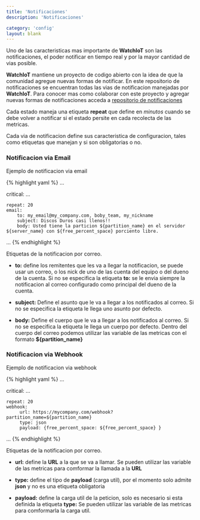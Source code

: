 ```yaml
---
title: 'Notificaciones'
description: 'Notificaciones'

category: 'config'
layout: blank
---
```


Uno de las caracteristicas mas importante de **WatchIoT** son las notificaciones, el poder notificar en tiempo real y
por la mayor cantidad de vias posible.

**WatchIoT** mantiene un proyecto de codigo abierto con la idea de que la comunidad agregue nuevas
formas de notificar. En este repositorio de notificaciones se encuentran todas las vias de notificacion
manejadas por **WatchIoT**. Para conocer mas como colaborar con este proyecto y agregar nuevas formas de notificaciones
acceda a [repositorio de notificaciones](#/notif-repo/)

Cada estado maneja una etiqueta **repeat** que define en *minutos* cuando se debe volver a notificar si el estado persite
en cada recolecta de las metricas.

Cada via de notificacion define sus caracteristica de configuracion, tales como etiquetas que manejan y si son obligatorias
o no.

### Notificacion via Email

Ejemplo de notificacion via email

{% highlight yaml %}
...

critical:
    ...

    repeat: 20
    email:
        to: my_email@my_company.com, boby_team, my_nickname
        subject: Discos Duros casi llenos!!
        body: Usted tiene la particion ${partition_name} en el servidor ${server_name} con ${free_percent_space} porciento libre.

...
{% endhighlight %}

Etiquetas de la notificacion por correo.

* **to:** define los remitentes que les va a llegar la notificacion, se puede usar un correo, o los nick de uno de las
cuenta del equipo o del dueno de la cuenta. Si no se especifica la etiqueta **to:** se le envia siempre la notificacion
al correo configurado como principal del dueno de la cuenta.

* **subject:** Define el asunto que le va a llegar a los notificados al correo. Si no se especifica la etiqueta le llega
uno asunto por defecto.

* **body:** Define el cuerpo que le va a llegar a los notificados al correo. Si no se especifica la etiqueta le llega un
cuerpo por defecto. Dentro del cuerpo del correo podemos utilizar las variable de las metricas con el formato
**${partition_name}**

### Notificacion via Webhook

Ejemplo de notificacion via webhook

{% highlight yaml %}
...

critical:
    ...

    repeat: 20
    webhook:
         url: https://mycompany.com/webhook?partition_name=${partition_name}
         type: json
         payload: {free_percent_space: ${free_percent_space} }

...
{% endhighlight %}

Etiquetas de la notificacion por correo.

* **url:** define la **URL** a la que se va a llamar. Se pueden utilizar las variable de las metricas para comformar
la llamada a la **URL**

* **type:** define el tipo de **payload** (carga util), por el momento solo admite **json** y no es una etiqueta obligatoria

* **payload:** define la carga util de la peticion, solo es necesario si esta definida la etiqueta **type:** Se pueden utilizar
las variable de las metricas para comformarla la carga util.